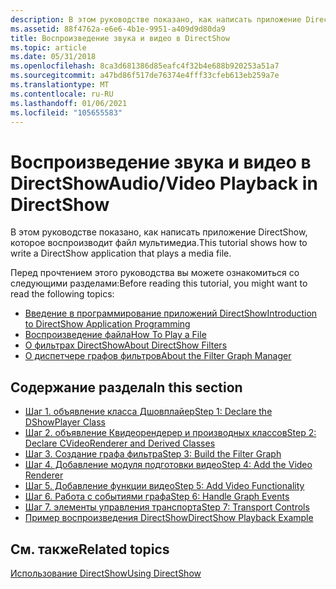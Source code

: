 ```yaml
---
description: В этом руководстве показано, как написать приложение DirectShow, которое воспроизводит файл мультимедиа.
ms.assetid: 88f4762a-e6e6-4b1e-9951-a409d9d80da9
title: Воспроизведение звука и видео в DirectShow
ms.topic: article
ms.date: 05/31/2018
ms.openlocfilehash: 8ca3d681386d85eafc4f32b4e688b920253a51a7
ms.sourcegitcommit: a47bd86f517de76374e4fff33cfeb613eb259a7e
ms.translationtype: MT
ms.contentlocale: ru-RU
ms.lasthandoff: 01/06/2021
ms.locfileid: "105655583"
---
```

# <a name="audiovideo-playback-in-directshow"></a><span data-ttu-id="1f661-103">Воспроизведение звука и видео в DirectShow</span><span class="sxs-lookup"><span data-stu-id="1f661-103">Audio/Video Playback in DirectShow</span></span>

<span data-ttu-id="1f661-104">В этом руководстве показано, как написать приложение DirectShow, которое воспроизводит файл мультимедиа.</span><span class="sxs-lookup"><span data-stu-id="1f661-104">This tutorial shows how to write a DirectShow application that plays a media file.</span></span>

<span data-ttu-id="1f661-105">Перед прочтением этого руководства вы можете ознакомиться со следующими разделами:</span><span class="sxs-lookup"><span data-stu-id="1f661-105">Before reading this tutorial, you might want to read the following topics:</span></span>

-   [<span data-ttu-id="1f661-106">Введение в программирование приложений DirectShow</span><span class="sxs-lookup"><span data-stu-id="1f661-106">Introduction to DirectShow Application Programming</span></span>](introduction-to-directshow-application-programming.md)
-   [<span data-ttu-id="1f661-107">Воспроизведение файла</span><span class="sxs-lookup"><span data-stu-id="1f661-107">How To Play a File</span></span>](how-to-play-a-file.md)
-   [<span data-ttu-id="1f661-108">О фильтрах DirectShow</span><span class="sxs-lookup"><span data-stu-id="1f661-108">About DirectShow Filters</span></span>](about-directshow-filters.md)
-   [<span data-ttu-id="1f661-109">О диспетчере графов фильтров</span><span class="sxs-lookup"><span data-stu-id="1f661-109">About the Filter Graph Manager</span></span>](about-the-filter-graph-manager.md)

## <a name="in-this-section"></a><span data-ttu-id="1f661-110">Содержание раздела</span><span class="sxs-lookup"><span data-stu-id="1f661-110">In this section</span></span>

-   [<span data-ttu-id="1f661-111">Шаг 1. объявление класса Дшовплайер</span><span class="sxs-lookup"><span data-stu-id="1f661-111">Step 1: Declare the DShowPlayer Class</span></span>](step-1--declare-the-dshowplayer-class.md)
-   [<span data-ttu-id="1f661-112">Шаг 2. объявление Квидеорендерер и производных классов</span><span class="sxs-lookup"><span data-stu-id="1f661-112">Step 2: Declare CVideoRenderer and Derived Classes</span></span>](step-2--declare-cvideorenderer-and-derived-classes.md)
-   [<span data-ttu-id="1f661-113">Шаг 3. Создание графа фильтра</span><span class="sxs-lookup"><span data-stu-id="1f661-113">Step 3: Build the Filter Graph</span></span>](step-3--build-the-filter-graph.md)
-   [<span data-ttu-id="1f661-114">Шаг 4. Добавление модуля подготовки видео</span><span class="sxs-lookup"><span data-stu-id="1f661-114">Step 4: Add the Video Renderer</span></span>](step-4--add-the-video-renderer.md)
-   [<span data-ttu-id="1f661-115">Шаг 5. Добавление функции видео</span><span class="sxs-lookup"><span data-stu-id="1f661-115">Step 5: Add Video Functionality</span></span>](step-5--add-video-functionality.md)
-   [<span data-ttu-id="1f661-116">Шаг 6. Работа с событиями графа</span><span class="sxs-lookup"><span data-stu-id="1f661-116">Step 6: Handle Graph Events</span></span>](step-6--handle-graph-events.md)
-   [<span data-ttu-id="1f661-117">Шаг 7. элементы управления транспорта</span><span class="sxs-lookup"><span data-stu-id="1f661-117">Step 7: Transport Controls</span></span>](step-7--transport-controls.md)
-   [<span data-ttu-id="1f661-118">Пример воспроизведения DirectShow</span><span class="sxs-lookup"><span data-stu-id="1f661-118">DirectShow Playback Example</span></span>](directshow-playback-example.md)

## <a name="related-topics"></a><span data-ttu-id="1f661-119">См. также</span><span class="sxs-lookup"><span data-stu-id="1f661-119">Related topics</span></span>

<dl> <dt>

[<span data-ttu-id="1f661-120">Использование DirectShow</span><span class="sxs-lookup"><span data-stu-id="1f661-120">Using DirectShow</span></span>](using-directshow.md)
</dt> </dl>

 

 



